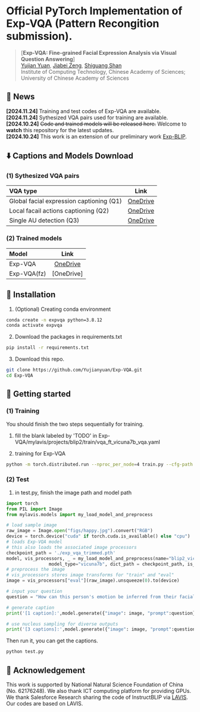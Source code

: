 # Official PyTorch Implementation of Exp-VQA (Pattern Recongition submission).

> [**Exp-VQA: Fine-grained Facial Expression Analysis via Visual Question Answering**]<br>
> [Yujian Yuan](https://vipl.ict.ac.cn/edu/student/master/202210/t20221019_123529.html), [Jiabei Zeng](https://vipl.ict.ac.cn/edu/teacher/mastersupvisor/202205/t20220517_35778.html), [Shiguang Shan](https://scholar.google.com/citations?user=Vkzd7MIAAAAJ&hl=zh-CN)<br>Institute of Computing Technology, Chinese Academy of Sciences;
 University of Chinese Academy of Sciences



## 📰 News

**[2024.11.24]** Training and test codes of Exp-VQA are available. <br>
**[2024.11.24]** Sythesized VQA pairs used for training are available. <br>
**[2024.10.24]** ~~Code and trained models will be released here.~~ Welcome to **watch** this repository for the latest updates. <br>
**[2024.10.24]** This work is an extension of our preliminary work [Exp-BLIP](https://github.com/Yujianyuan/Exp-BLIP).


## ⬇️ Captions and Models Download


### <div id="custom-id">(1) Sythesized VQA pairs</div>
| VQA type                         |                                                    Link                                                    |
|:------------------------------------|:-------------------------------------------------------------------------------------------------------:| 
| Global facial expression captioning (Q1)    					   |     [OneDrive](https://1drv.ms/u/c/911439f8f8607bd9/EVmcitRwqihDuDcPUopvNccBOUcxW6CYFcYGcy9K0sn6BQ?e=gzWrA0)|
| Local facail actions captioning (Q2)                   |     [OneDrive](https://1drv.ms/u/c/911439f8f8607bd9/EaL_izsHY6lHjzaKoEb-_y4BBOu73rJLVGBD2IGhJftIQA?e=ieXgEN)   |
| Single AU detection (Q3)          |     [OneDrive](https://1drv.ms/u/c/911439f8f8607bd9/EdRcpUjKadVEpMGH14Lm1NQBpue5JO3k8aXC1ggocF7dig?e=Jg9qhl)    | 


<a name="text"></a>
### (2) Trained models
| Model                         |                                                    Link                                                    |
|:------------------------------------|:-------------------------------------------------------------------------------------------------------:| 
| Exp-VQA    			|     [OneDrive](https://1drv.ms/u/s!Atl7YPj4ORSRjfAxeMouMlluoe9jcg?e=cM3hhd)|
| Exp-VQA(fz)             |     [OneDrive]    |


## 🔨 Installation

1. (Optional) Creating conda environment

```bash
conda create -n expvqa python=3.8.12
conda activate expvqa
```

2. Download the packages in requirements.txt 

```bash
pip install -r requirements.txt 
```

3. Download this repo. 
```bash
git clone https://github.com/Yujianyuan/Exp-VQA.git
cd Exp-VQA
```

## 🚀 Getting started

### (1) Training

You should finish the two steps sequentially for training.

1. fill the blank labeled by 'TODO' in Exp-VQA/mylavis/projects/blip2/train/vqa_ft_vicuna7b_vqa.yaml

2. training for Exp-VQA
```bash
python -m torch.distributed.run --nproc_per_node=4 train.py --cfg-path mylavis/projects/blip2/train/vqa_ft_vicuna7b_vqa.yaml
```
### (2) Test

1. in test.py, finish the image path and model path
```python
import torch
from PIL import Image
from mylavis.models import my_load_model_and_preprocess

# load sample image
raw_image = Image.open("figs/happy.jpg").convert("RGB")
device = torch.device("cuda" if torch.cuda.is_available() else "cpu")
# loads Exp-VQA model
# this also loads the associated image processors
checkpoint_path = './exp_vqa_trimmed.pth'
model, vis_processors, _ = my_load_model_and_preprocess(name="blip2_vicuna_instruct",
                model_type="vicuna7b", dict_path = checkpoint_path, is_eval=True, device=device)
# preprocess the image
# vis_processors stores image transforms for "train" and "eval" 
image = vis_processors["eval"](raw_image).unsqueeze(0).to(device)

# input your question
question = "How can this person's emotion be inferred from their facial actions?"

# generate caption
print('[1 caption]:',model.generate({"image": image, "prompt":question}))

# use nucleus sampling for diverse outputs 
print('[3 captions]:',model.generate({"image": image, "prompt":question}, use_nucleus_sampling=True, num_captions=3))
```
Then run it, you can get the captions.
```bash
python test.py
```



## 🤝 Acknowledgement
This work is supported by National Natural Science Foundation of China (No. 62176248). We also thank ICT computing platform for providing GPUs. We thank Salesforce Research sharing the code of InstructBLIP via [LAVIS](https://github.com/salesforce/LAVIS). Our codes are based on LAVIS.




